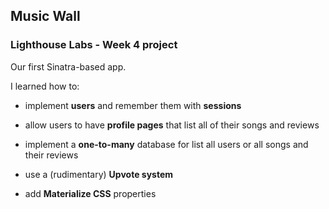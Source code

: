 ## Music Wall

### Lighthouse Labs - Week 4 project

Our first Sinatra-based app.

I learned how to:

- implement **users** and remember them with **sessions**

- allow users to have **profile pages** that list all of their songs and reviews

- implement a **one-to-many** database for list all users or all songs and their reviews

- use a (rudimentary) **Upvote system**

- add **Materialize CSS** properties
